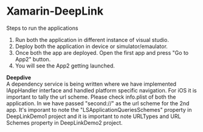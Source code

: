 # Xamarin-DeepLink

Steps to run the applications
1. Run both the application in different instance of visual studio.
2. Deploy both the application in device or simulator/emaulator.
3. Once both the app are deployed. Open the first app and press "Go to App2" button.
4. You will see the App2 getting launched.

<b>Deepdive</b>&nbsp; <br />
A dependency service is being written where we have implemented IAppHandler interface and handled platform specific navigation. For iOS it is important to tally the url scheme. Please check info.plist of both the application. 
In we have passed "second://" as the url scheme for the 2nd app. It's imporant to note the "LSApplicationQueriesSchemes" property in DeepLinkDemo1 project and it is 
important to note URLTypes and URL Schemes property in DeepLinkDemo2 project. 
